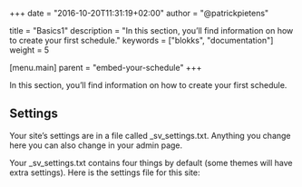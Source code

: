 +++
date            = "2016-10-20T11:31:19+02:00"
author          = "@patrickpietens"

title           = "Basics1"
description     = "In this section, you’ll find information on how to create your first schedule."
keywords        = ["blokks", "documentation"]
weight          = 5

[menu.main]
parent          = "embed-your-schedule"
+++

In this section, you’ll find information on how to create your first schedule.

## Settings
Your site’s settings are in a file called _sv_settings.txt. Anything you change here you can also change in your admin page.

Your _sv_settings.txt contains four things by default (some themes will have extra settings). Here is the settings file for this site:

